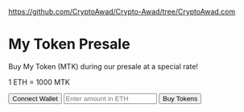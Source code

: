 https://github.com/CryptoAwad/Crypto-Awad/tree/CryptoAwad.com<!DOCTYPE html>
<html lang="en">
<head>
    <meta charset="UTF-8">
    <meta name="viewport" content="width=device-width, initial-scale=1.0">
    <title>Presale for My Token</title>
    <link rel="stylesheet" href="styles.css">
</head>
<body>
    <div class="container">
        <h1>My Token Presale</h1>
        <p>Buy My Token (MTK) during our presale at a special rate!</p>
        <p>1 ETH = 1000 MTK</p>
        <button id="connectWalletButton">Connect Wallet</button>
        <input type="number" id="ethAmount" placeholder="Enter amount in ETH" />
        <button id="buyTokenButton">Buy Tokens</button>
        <p id="status"></p>
    </div>
    <script src="https://cdn.jsdelivr.net/gh/ethers-io/ethers.js@v5.6.0/dist/ethers.min.js"></script>
    <script src="app.js"></script>
</body>
</html>
